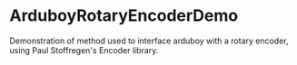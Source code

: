 # ArduboyRotaryEncoderDemo
Demonstration of method used to interface arduboy with a rotary encoder, using Paul Stoffregen's Encoder library.
